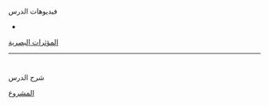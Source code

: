 
# <p dir="rtl">
فيديوهات الدرس</p>




* 
[المؤثرات البصرية](https://www.youtube.com/watch?v=H_soQavwCWY&list=PL_gewShnRvv_n0U2MPdkUsMqsX4_KxYHW&index=21)

---


# <p dir="rtl">
شرح الدرس </p>

[المشروع](https://docs.google.com/document/d/1RRv_VhoSBWjc2Yd1uTYAt-XugqOgp5N1YcB__AvLxqY/edit)
